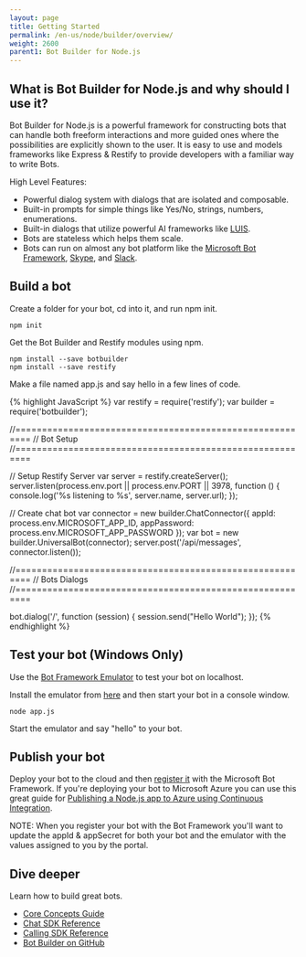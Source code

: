 ```yaml
---
layout: page
title: Getting Started
permalink: /en-us/node/builder/overview/
weight: 2600
parent1: Bot Builder for Node.js
---
```



## What is Bot Builder for Node.js and why should I use it?
Bot Builder for Node.js is a powerful framework for constructing bots that can handle both freeform interactions and more guided ones where the possibilities are explicitly shown to the user. It is easy to use and models frameworks like Express & Restify to provide developers with a familiar way to write Bots.

High Level Features:

* Powerful dialog system with dialogs that are isolated and composable.
* Built-in prompts for simple things like Yes/No, strings, numbers, enumerations.
* Built-in dialogs that utilize powerful AI frameworks like [LUIS](http://luis.ai).
* Bots are stateless which helps them scale.
* Bots can run on almost any bot platform like the [Microsoft Bot Framework](http://botframework.com), [Skype](http://skype.com), and [Slack](http://slack.com).

## Build a bot
Create a folder for your bot, cd into it, and run npm init.

    npm init
    
Get the Bot Builder and Restify modules using npm.

    npm install --save botbuilder
    npm install --save restify

Make a file named app.js and say hello in a few lines of code.
 
{% highlight JavaScript %}
var restify = require('restify');
var builder = require('botbuilder');

//=========================================================
// Bot Setup
//=========================================================

// Setup Restify Server
var server = restify.createServer();
server.listen(process.env.port || process.env.PORT || 3978, function () {
   console.log('%s listening to %s', server.name, server.url); 
});
  
// Create chat bot
var connector = new builder.ChatConnector({
    appId: process.env.MICROSOFT_APP_ID,
    appPassword: process.env.MICROSOFT_APP_PASSWORD
});
var bot = new builder.UniversalBot(connector);
server.post('/api/messages', connector.listen());

//=========================================================
// Bots Dialogs
//=========================================================

bot.dialog('/', function (session) {
    session.send("Hello World");
});
{% endhighlight %}

## Test your bot (Windows Only)
Use the [Bot Framework Emulator](/en-us/tools/bot-framework-emulator/) to test your bot on localhost. 

Install the emulator from [here](https://aka.ms/bf-bc-emulator) and then start your bot in a console window.

    node app.js
    
Start the emulator and say "hello" to your bot.

## Publish your bot
Deploy your bot to the cloud and then [register it](/en-us/csharp/builder/sdkreference/gettingstarted.html#registering) with the Microsoft Bot Framework. If you're deploying your bot to Microsoft Azure you can use this great guide for [Publishing a Node.js app to Azure using Continuous Integration](https://blogs.msdn.microsoft.com/sarahsays/2015/08/31/building-your-first-node-js-app-and-publishing-to-azure/).

NOTE: When you register your bot with the Bot Framework you'll want to update the appId & appSecret for both your bot and the emulator with the values assigned to you by the portal.

## Dive deeper
Learn how to build great bots.

* [Core Concepts Guide](/en-us/node/builder/guides/core-concepts/)
* [Chat SDK Reference](/en-us/node/builder/chat-reference/modules/_botbuilder_d_.html)
* [Calling SDK Reference](/en-us/node/builder/calling-reference/modules/_botbuilder_d_.html)
* [Bot Builder on GitHub](https://github.com/Microsoft/BotBuilder)
